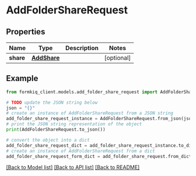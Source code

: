 # AddFolderShareRequest


## Properties

Name | Type | Description | Notes
------------ | ------------- | ------------- | -------------
**share** | [**AddShare**](AddShare.md) |  | [optional] 

## Example

```python
from formkiq_client.models.add_folder_share_request import AddFolderShareRequest

# TODO update the JSON string below
json = "{}"
# create an instance of AddFolderShareRequest from a JSON string
add_folder_share_request_instance = AddFolderShareRequest.from_json(json)
# print the JSON string representation of the object
print(AddFolderShareRequest.to_json())

# convert the object into a dict
add_folder_share_request_dict = add_folder_share_request_instance.to_dict()
# create an instance of AddFolderShareRequest from a dict
add_folder_share_request_form_dict = add_folder_share_request.from_dict(add_folder_share_request_dict)
```
[[Back to Model list]](../README.md#documentation-for-models) [[Back to API list]](../README.md#documentation-for-api-endpoints) [[Back to README]](../README.md)


